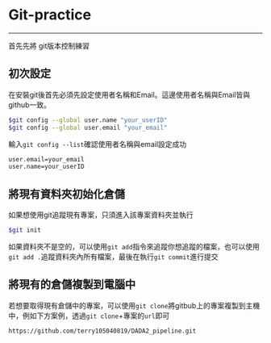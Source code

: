 # Git-practice
---
首先先將
git版本控制練習

初次設定
---
在安裝git後首先必須先設定使用者名稱和Email。這邊使用者名稱與Email皆與github一致。
```sh
$git config --global user.name "your_userID"
$git config --global user.email "your_email"
```
輸入`git config --list`確認使用者名稱與email設定成功
```sh
user.email=your_email
user.name=your_userID
```
將現有資料夾初始化倉儲
---
如果想使用git追蹤現有專案，只須進入該專案資料夾並執行
```sh
$git init
```
如果資料夾不是空的，可以使用`git add`指令來追蹤你想追蹤的檔案，也可以使用`git add .`追蹤資料夾內所有檔案，最後在執行`git commit`進行提交

將現有的倉儲複製到電腦中
---
若想要取得現有倉儲中的專案，可以使用`git clone`將gitbub上的專案複製到主機中，例如下方案例，透過`git clone`+專案的`url`即可
```sh
https://github.com/terry105040819/DADA2_pipeline.git
```
